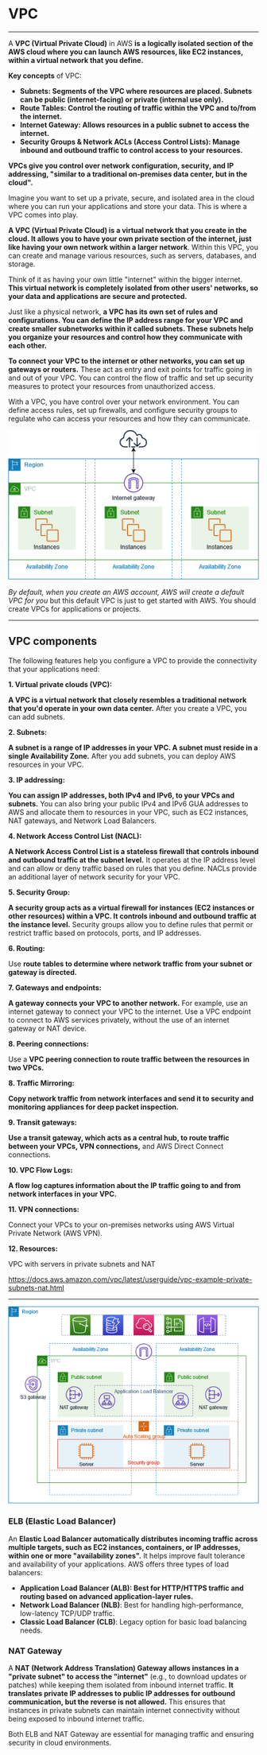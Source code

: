 # VPC

---
A **VPC (Virtual Private Cloud)** in AWS **is a logically isolated section of the AWS cloud where you can launch AWS resources, like EC2 instances, within a virtual network that you define.** 

**Key concepts** of VPC:
- **Subnets: Segments of the VPC where resources are placed. Subnets can be public (internet-facing) or private (internal use only).**
- **Route Tables: Control the routing of traffic within the VPC and to/from the internet.**
- **Internet Gateway: Allows resources in a public subnet to access the internet.**
- **Security Groups & Network ACLs (Access Control Lists): Manage inbound and outbound traffic to control access to your resources.**

**VPCs give you control over network configuration, security, and IP addressing, "similar to a traditional on-premises data center, but in the cloud".**

Imagine you want to set up a private, secure, and isolated area in the cloud where you can run your applications and store your data. This is where a VPC comes into play.

**A VPC (Virtual Private Cloud) is a virtual network that you create in the cloud. It allows you to have your own private section of the internet, just like having your own network within a larger network**. Within this VPC, you can create and manage various resources, such as servers, databases, and storage.

Think of it as having your own little "internet" within the bigger internet. **This virtual network is completely isolated from other users' networks, so your data and applications are secure and protected.**

Just like a physical network, **a VPC has its own set of rules and configurations. You can define the IP address range for your VPC and create smaller subnetworks within it called subnets. These subnets help you organize your resources and control how they communicate with each other.**

**To connect your VPC to the internet or other networks, you can set up gateways or routers.** These act as entry and exit points for traffic going in and out of your VPC. You can control the flow of traffic and set up security measures to protect your resources from unauthorized access.

With a VPC, you have control over your network environment. You can define access rules, set up firewalls, and configure security groups to regulate who can access your resources and how they can communicate.

![VPC sample](./img/0_VPC.png)

*By default, when you create an AWS account, AWS will create a default VPC for you* but this default VPC is just to get started with AWS. You should create VPCs for applications or projects. 


---
## VPC components 

The following features help you configure a VPC to provide the connectivity that your applications need:

**1. Virtual private clouds (VPC):**

**A VPC is a virtual network that closely resembles a traditional network that you'd operate in your own data center.** After you create a VPC, you can add subnets.

**2. Subnets:**

**A subnet is a range of IP addresses in your VPC. A subnet must reside in a single Availability Zone.** After you add subnets, you can deploy AWS resources in your VPC.

**3. IP addressing:**

**You can assign IP addresses, both IPv4 and IPv6, to your VPCs and subnets.** You can also bring your public IPv4 and IPv6 GUA addresses to AWS and allocate them to resources in your VPC, such as EC2 instances, NAT gateways, and Network Load Balancers.

**4. Network Access Control List (NACL):**

**A Network Access Control List is a stateless firewall that controls inbound and outbound traffic at the subnet level.** It operates at the IP address level and can allow or deny traffic based on rules that you define. NACLs provide an additional layer of network security for your VPC.
   
**5. Security Group:**

**A security group acts as a virtual firewall for instances (EC2 instances or other resources) within a VPC. It controls inbound and outbound traffic at the instance level.** Security groups allow you to define rules that permit or restrict traffic based on protocols, ports, and IP addresses.  

**6. Routing:**

Use **route tables to determine where network traffic from your subnet or gateway is directed.**

**7. Gateways and endpoints:**

**A gateway connects your VPC to another network.** For example, use an internet gateway to connect your VPC to the internet. Use a VPC endpoint to connect to AWS services privately, without the use of an internet gateway or NAT device.

**8. Peering connections:**

Use a **VPC peering connection to route traffic between the resources in two VPCs.**

**8. Traffic Mirroring:**

**Copy network traffic from network interfaces and send it to security and monitoring appliances for deep packet inspection.**

**9. Transit gateways:**

**Use a transit gateway, which acts as a central hub, to route traffic between your VPCs, VPN connections,** and AWS Direct Connect connections.

**10. VPC Flow Logs:**

**A flow log captures information about the IP traffic going to and from network interfaces in your VPC.**

**11. VPN connections:**

Connect your VPCs to your on-premises networks using AWS Virtual Private Network (AWS VPN).


**12. Resources:** 

VPC with servers in private subnets and NAT

https://docs.aws.amazon.com/vpc/latest/userguide/vpc-example-private-subnets-nat.html


---
![VPC complete sample](./img/1_VPC_complete_sample.png)

### **ELB (Elastic Load Balancer)**
   An **Elastic Load Balancer automatically distributes incoming traffic across multiple targets, such as EC2 instances, containers, or IP addresses, within one or more "availability zones".** It helps improve fault tolerance and availability of your applications. AWS offers three types of load balancers:
   - **Application Load Balancer (ALB): Best for HTTP/HTTPS traffic and routing based on advanced application-layer rules.**
   - **Network Load Balancer (NLB)**: Best for handling high-performance, low-latency TCP/UDP traffic.
   - **Classic Load Balancer (CLB)**: Legacy option for basic load balancing needs.

### **NAT Gateway**
   A **NAT (Network Address Translation) Gateway allows instances in a "private subnet" to access the "internet"** (e.g., to download updates or patches) while keeping them isolated from inbound internet traffic. **It translates private IP addresses to public IP addresses for outbound communication, but the reverse is not allowed.** This ensures that instances in private subnets can maintain internet connectivity without being exposed to inbound internet traffic.

Both ELB and NAT Gateway are essential for managing traffic and ensuring security in cloud environments.


